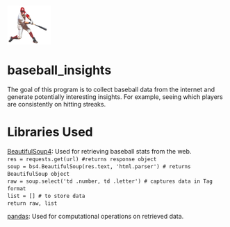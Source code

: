 <img src='photos/baseball_player.png' alt='baseball player' style='width: 100px; height: 90px'>

# baseball_insights
The goal of this program is to collect baseball data from the internet and generate
potentially interesting insights. For example, seeing which players are consistently on hitting streaks.

# Libraries Used
[BeautifulSoup4](https://pypi.org/project/beautifulsoup4/): Used for retrieving baseball stats from the web.
<br>
`res = requests.get(url) #returns response object` <br>
`soup = bs4.BeautifulSoup(res.text, 'html.parser') # returns BeautifulSoup object` <br>
`raw = soup.select('td .number, td .letter') # captures data in Tag format` <br>
`list = [] # to store data` <br>
`return raw, list`

[pandas](https://pandas.pydata.org/docs/): Used for computational operations on retrieved data.